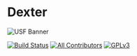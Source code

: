 # Dexter

![USF Banner](https://cdn.discordapp.com/banners/336243033416794118/d10b24d5277aef99aa779ecc13c2bcc7.jpg?size=512)

[![Build Status](https://dev.azure.com/frostrixz/Dexter/_apis/build/status/Frostrix.Dexter?branchName=master)](https://dev.azure.com/frostrixz/Dexter/_build/latest?definitionId=1&branchName=master)
[![All Contributors](https://img.shields.io/badge/All_Contributors-1-default.svg?style=flat&logo=github)](#contributors-1)
[![GPLv3](https://img.shields.io/badge/License-GPLv3-blue.svg?style=flat)](#license-GPLv3)
